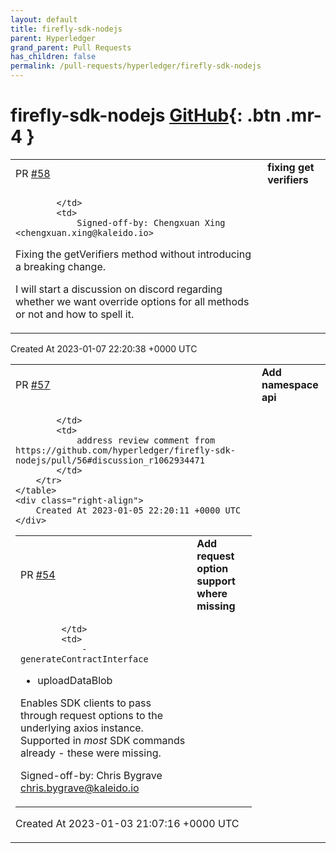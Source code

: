 ```yaml
---
layout: default
title: firefly-sdk-nodejs
parent: Hyperledger
grand_parent: Pull Requests
has_children: false
permalink: /pull-requests/hyperledger/firefly-sdk-nodejs
---
```


# firefly-sdk-nodejs <span class="fs-3 right-align">[GitHub](https://github.com/hyperledger/firefly-sdk-nodejs){: .btn .mr-4 }</span>


<div>
    <table>
        <tr>
            <td>
                PR <a href="https://github.com/hyperledger/firefly-sdk-nodejs/pull/58" class=".btn">#58</a>
            </td>
            <td>
                <b>
                    fixing get verifiers
                </b>
            </td>
        </tr>
        <tr>
            <td>
                
            </td>
            <td>
                Signed-off-by: Chengxuan Xing <chengxuan.xing@kaleido.io>

Fixing the getVerifiers method without introducing a breaking change.

I will start a discussion on discord regarding whether we want override options for all methods or not and how to spell it. 
            </td>
        </tr>
    </table>
    <div class="right-align">
        Created At 2023-01-07 22:20:38 +0000 UTC
    </div>
</div>

<div>
    <table>
        <tr>
            <td>
                PR <a href="https://github.com/hyperledger/firefly-sdk-nodejs/pull/57" class=".btn">#57</a>
            </td>
            <td>
                <b>
                    Add namespace api
                </b>
            </td>
        </tr>
        <tr>
            <td>
                
            </td>
            <td>
                address review comment from https://github.com/hyperledger/firefly-sdk-nodejs/pull/56#discussion_r1062934471
            </td>
        </tr>
    </table>
    <div class="right-align">
        Created At 2023-01-05 22:20:11 +0000 UTC
    </div>
</div>

<div>
    <table>
        <tr>
            <td>
                PR <a href="https://github.com/hyperledger/firefly-sdk-nodejs/pull/54" class=".btn">#54</a>
            </td>
            <td>
                <b>
                    Add request option support where missing
                </b>
            </td>
        </tr>
        <tr>
            <td>
                
            </td>
            <td>
                - generateContractInterface
- uploadDataBlob

Enables SDK clients to pass through request options to the underlying axios instance. Supported in _most_ SDK commands already - these were missing.

Signed-off-by: Chris Bygrave <chris.bygrave@kaleido.io>
            </td>
        </tr>
    </table>
    <div class="right-align">
        Created At 2023-01-03 21:07:16 +0000 UTC
    </div>
</div>

